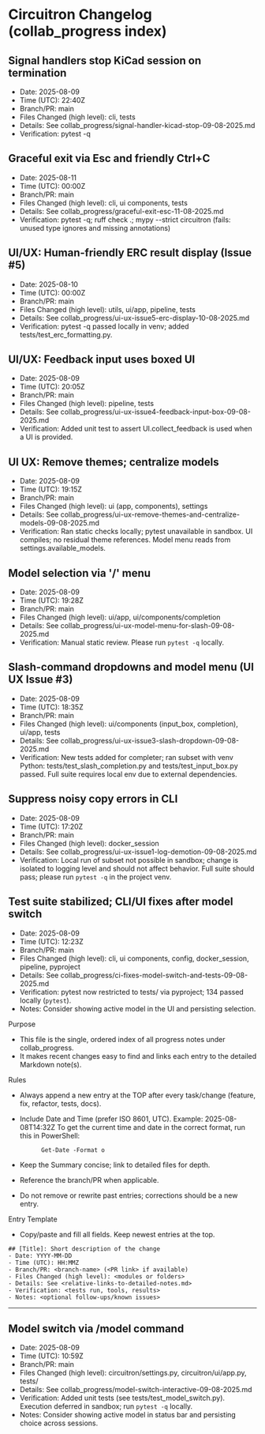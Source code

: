 # Circuitron Changelog (collab_progress index)

## Signal handlers stop KiCad session on termination
- Date: 2025-08-09
- Time (UTC): 22:40Z
- Branch/PR: main
- Files Changed (high level): cli, tests
- Details: See collab_progress/signal-handler-kicad-stop-09-08-2025.md
- Verification: pytest -q

## Graceful exit via Esc and friendly Ctrl+C
- Date: 2025-08-11
- Time (UTC): 00:00Z
- Branch/PR: main
- Files Changed (high level): cli, ui components, tests
- Details: See collab_progress/graceful-exit-esc-11-08-2025.md
- Verification: pytest -q; ruff check .; mypy --strict circuitron (fails: unused type ignores and missing annotations)

## UI/UX: Human-friendly ERC result display (Issue #5)
- Date: 2025-08-10
- Time (UTC): 00:00Z
- Branch/PR: main
- Files Changed (high level): utils, ui/app, pipeline, tests
- Details: See collab_progress/ui-ux-issue5-erc-display-10-08-2025.md
- Verification: pytest -q passed locally in venv; added tests/test_erc_formatting.py.

## UI/UX: Feedback input uses boxed UI
- Date: 2025-08-09
- Time (UTC): 20:05Z
- Branch/PR: main
- Files Changed (high level): pipeline, tests
- Details: See collab_progress/ui-ux-issue4-feedback-input-box-09-08-2025.md
- Verification: Added unit test to assert UI.collect_feedback is used when a UI is provided.

## UI UX: Remove themes; centralize models
- Date: 2025-08-09
- Time (UTC): 19:15Z
- Branch/PR: main
- Files Changed (high level): ui (app, components), settings
- Details: See collab_progress/ui-ux-remove-themes-and-centralize-models-09-08-2025.md
- Verification: Ran static checks locally; pytest unavailable in sandbox. UI compiles; no residual theme references. Model menu reads from settings.available_models.

## Model selection via '/' menu
- Date: 2025-08-09
- Time (UTC): 19:28Z
- Branch/PR: main
- Files Changed (high level): ui/app, ui/components/completion
- Details: See collab_progress/ui-ux-model-menu-for-slash-09-08-2025.md
- Verification: Manual static review. Please run `pytest -q` locally.

## Slash-command dropdowns and model menu (UI UX Issue #3)
- Date: 2025-08-09
- Time (UTC): 18:35Z
- Branch/PR: main
- Files Changed (high level): ui/components (input_box, completion), ui/app, tests
- Details: See collab_progress/ui-ux-issue3-slash-dropdown-09-08-2025.md
- Verification: New tests added for completer; ran subset with venv Python: tests/test_slash_completion.py and tests/test_input_box.py passed. Full suite requires local env due to external dependencies.

## Suppress noisy copy errors in CLI
- Date: 2025-08-09
- Time (UTC): 17:20Z
- Branch/PR: main
- Files Changed (high level): docker_session
- Details: See collab_progress/ui-ux-issue1-log-demotion-09-08-2025.md
- Verification: Local run of subset not possible in sandbox; change is isolated to logging level and should not affect behavior. Full suite should pass; please run `pytest -q` in the project venv.


## Test suite stabilized; CLI/UI fixes after model switch
- Date: 2025-08-09
- Time (UTC): 12:23Z
- Branch/PR: main
- Files Changed (high level): cli, ui components, config, docker_session, pipeline, pyproject
- Details: See collab_progress/ci-fixes-model-switch-and-tests-09-08-2025.md
- Verification: pytest now restricted to tests/ via pyproject; 134 passed locally (`pytest`).
- Notes: Consider showing active model in the UI and persisting selection.

Purpose
- This file is the single, ordered index of all progress notes under collab_progress.
- It makes recent changes easy to find and links each entry to the detailed Markdown note(s).

Rules
- Always append a new entry at the TOP after every task/change (feature, fix, refactor, tests, docs).
- Include Date and Time (prefer ISO 8601, UTC). Example: 2025-08-08T14:32Z
	To get the current time and date in the correct format, run this in PowerShell:
  
			Get-Date -Format o

- Keep the Summary concise; link to detailed files for depth.
- Reference the branch/PR when applicable.
- Do not remove or rewrite past entries; corrections should be a new entry.

Entry Template
- Copy/paste and fill all fields. Keep newest entries at the top.

```
## [Title]: Short description of the change
- Date: YYYY-MM-DD
- Time (UTC): HH:MMZ
- Branch/PR: <branch-name> (<PR link> if available)
- Files Changed (high level): <modules or folders>
- Details: See <relative-links-to-detailed-notes.md>
- Verification: <tests run, tools, results>
- Notes: <optional follow-ups/known issues>
```

---

## Model switch via /model command
- Date: 2025-08-09
- Time (UTC): 10:59Z
- Branch/PR: main
- Files Changed (high level): circuitron/settings.py, circuitron/ui/app.py, tests/
- Details: See collab_progress/model-switch-interactive-09-08-2025.md
- Verification: Added unit tests (see tests/test_model_switch.py). Execution deferred in sandbox; run `pytest -q` locally.
- Notes: Consider showing active model in status bar and persisting choice across sessions.
